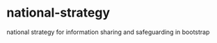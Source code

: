 national-strategy
=================

national strategy for information sharing and safeguarding in bootstrap
